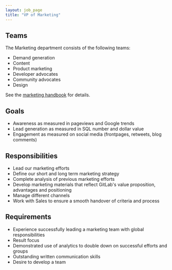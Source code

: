 ```yaml
---
layout: job_page
title: "VP of Marketing"
---
```


## Teams

The Marketing department consists of the following teams:

* Demand generation
* Content
* Product marketing
* Developer advocates
* Community advocates
* Design

See the [marketing handbook](https://about.gitlab.com/handbook/marketing/) for details.

## Goals

* Awareness as measured in pageviews and Google trends
* Lead generation as measured in SQL number and dollar value
* Engagement as measured on social media (frontpages, retweets, blog comments)

## Responsibilities

* Lead our marketing efforts
* Define our short and long term marketing strategy
* Complete analysis of previous marketing efforts
* Develop marketing materials that reflect GitLab's value proposition, advantages and positioning
* Manage different channels
* Work with Sales to ensure a smooth handover of criteria and process

## Requirements

* Experience successfully leading a marketing team with global responsibilities
* Result focus
* Demonstrated use of analytics to double down on successful efforts and groups
* Outstanding written communication skills
* Desire to develop a team